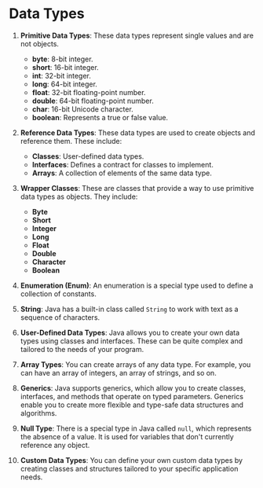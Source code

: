 # Data Types

1. **Primitive Data Types**: These data types represent single values and are not objects.
    
    - **byte**: 8-bit integer.
    - **short**: 16-bit integer.
    - **int**: 32-bit integer.
    - **long**: 64-bit integer.
    - **float**: 32-bit floating-point number.
    - **double**: 64-bit floating-point number.
    - **char**: 16-bit Unicode character.
    - **boolean**: Represents a true or false value.
2. **Reference Data Types**: These data types are used to create objects and reference them. These include:
    
    - **Classes**: User-defined data types.
    - **Interfaces**: Defines a contract for classes to implement.
    - **Arrays**: A collection of elements of the same data type.
3. **Wrapper Classes**: These are classes that provide a way to use primitive data types as objects. They include:
    
    - **Byte**
    - **Short**
    - **Integer**
    - **Long**
    - **Float**
    - **Double**
    - **Character**
    - **Boolean**
4. **Enumeration (Enum)**: An enumeration is a special type used to define a collection of constants.
    
5. **String**: Java has a built-in class called `String` to work with text as a sequence of characters.
    
6. **User-Defined Data Types**: Java allows you to create your own data types using classes and interfaces. These can be quite complex and tailored to the needs of your program.
    
7. **Array Types**: You can create arrays of any data type. For example, you can have an array of integers, an array of strings, and so on.
    
8. **Generics**: Java supports generics, which allow you to create classes, interfaces, and methods that operate on typed parameters. Generics enable you to create more flexible and type-safe data structures and algorithms.
    
9. **Null Type**: There is a special type in Java called `null`, which represents the absence of a value. It is used for variables that don't currently reference any object.
    
10. **Custom Data Types**: You can define your own custom data types by creating classes and structures tailored to your specific application needs.